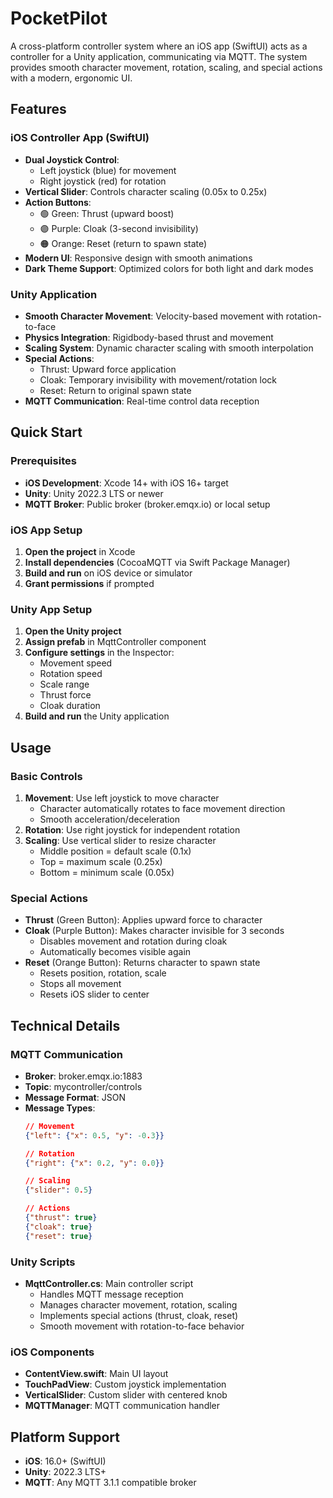 # PocketPilot
A cross-platform controller system where an iOS app (SwiftUI) acts as a controller for a Unity application, communicating via MQTT. The system provides smooth character movement, rotation, scaling, and special actions with a modern, ergonomic UI.

## Features

### iOS Controller App (SwiftUI)
- **Dual Joystick Control**: 
  - Left joystick (blue) for movement
  - Right joystick (red) for rotation
- **Vertical Slider**: Controls character scaling (0.05x to 0.25x)
- **Action Buttons**:
  - 🟢 Green: Thrust (upward boost)
  - 🟣 Purple: Cloak (3-second invisibility)
  - 🟠 Orange: Reset (return to spawn state)
- **Modern UI**: Responsive design with smooth animations
- **Dark Theme Support**: Optimized colors for both light and dark modes

### Unity Application
- **Smooth Character Movement**: Velocity-based movement with rotation-to-face
- **Physics Integration**: Rigidbody-based thrust and movement
- **Scaling System**: Dynamic character scaling with smooth interpolation
- **Special Actions**:
  - Thrust: Upward force application
  - Cloak: Temporary invisibility with movement/rotation lock
  - Reset: Return to original spawn state
- **MQTT Communication**: Real-time control data reception

## Quick Start

### Prerequisites
- **iOS Development**: Xcode 14+ with iOS 16+ target
- **Unity**: Unity 2022.3 LTS or newer
- **MQTT Broker**: Public broker (broker.emqx.io) or local setup

### iOS App Setup
1. **Open the project** in Xcode
2. **Install dependencies** (CocoaMQTT via Swift Package Manager)
3. **Build and run** on iOS device or simulator
4. **Grant permissions** if prompted

### Unity App Setup
1. **Open the Unity project**
2. **Assign prefab** in MqttController component
3. **Configure settings** in the Inspector:
   - Movement speed
   - Rotation speed
   - Scale range
   - Thrust force
   - Cloak duration
4. **Build and run** the Unity application

## Usage

### Basic Controls
1. **Movement**: Use left joystick to move character
   - Character automatically rotates to face movement direction
   - Smooth acceleration/deceleration
2. **Rotation**: Use right joystick for independent rotation
3. **Scaling**: Use vertical slider to resize character
   - Middle position = default scale (0.1x)
   - Top = maximum scale (0.25x)
   - Bottom = minimum scale (0.05x)

### Special Actions
- **Thrust** (Green Button): Applies upward force to character
- **Cloak** (Purple Button): Makes character invisible for 3 seconds
  - Disables movement and rotation during cloak
  - Automatically becomes visible again
- **Reset** (Orange Button): Returns character to spawn state
  - Resets position, rotation, scale
  - Stops all movement
  - Resets iOS slider to center

## Technical Details

### MQTT Communication
- **Broker**: broker.emqx.io:1883
- **Topic**: mycontroller/controls
- **Message Format**: JSON
- **Message Types**:
  ```json
  // Movement
  {"left": {"x": 0.5, "y": -0.3}}
  
  // Rotation
  {"right": {"x": 0.2, "y": 0.0}}
  
  // Scaling
  {"slider": 0.5}
  
  // Actions
  {"thrust": true}
  {"cloak": true}
  {"reset": true}
  ```

### Unity Scripts
- **MqttController.cs**: Main controller script
  - Handles MQTT message reception
  - Manages character movement, rotation, scaling
  - Implements special actions (thrust, cloak, reset)
  - Smooth movement with rotation-to-face behavior

### iOS Components
- **ContentView.swift**: Main UI layout
- **TouchPadView**: Custom joystick implementation
- **VerticalSlider**: Custom slider with centered knob
- **MQTTManager**: MQTT communication handler

## Platform Support

- **iOS**: 16.0+ (SwiftUI)
- **Unity**: 2022.3 LTS+
- **MQTT**: Any MQTT 3.1.1 compatible broker